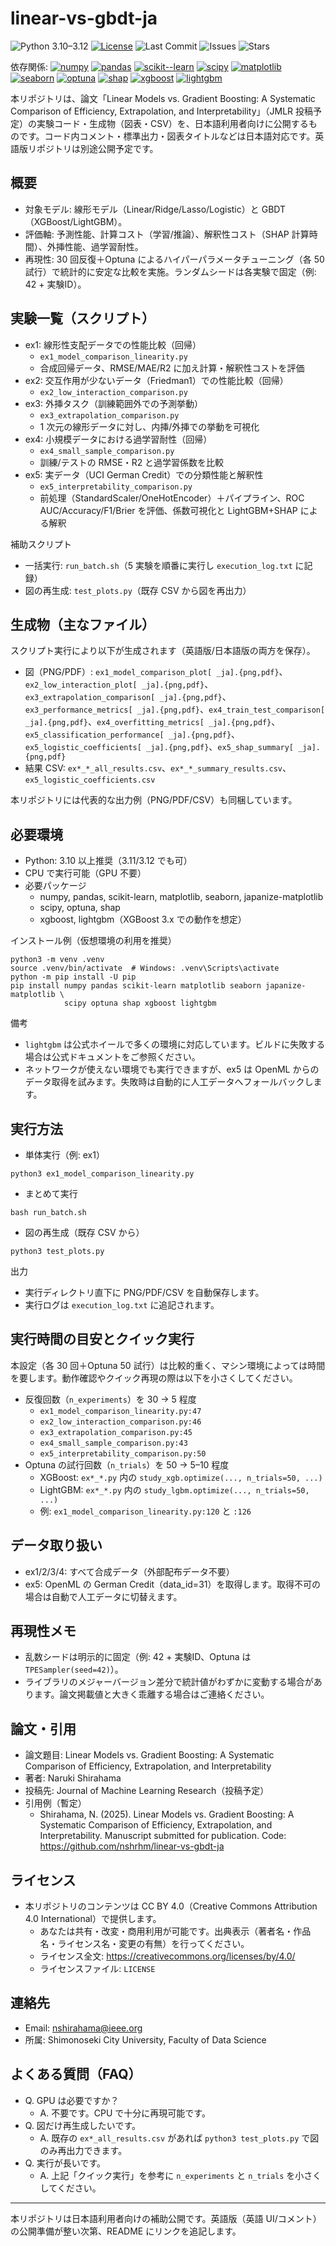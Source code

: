 # linear-vs-gbdt-ja

![Python 3.10–3.12](https://img.shields.io/badge/Python-3.10%E2%80%933.12-blue)
[![License](https://img.shields.io/github/license/nshrhm/linear-vs-gbdt-ja)](LICENSE)
![Last Commit](https://img.shields.io/github/last-commit/nshrhm/linear-vs-gbdt-ja)
![Issues](https://img.shields.io/github/issues/nshrhm/linear-vs-gbdt-ja)
![Stars](https://img.shields.io/github/stars/nshrhm/linear-vs-gbdt-ja?style=social)

依存関係: 
[![numpy](https://img.shields.io/badge/numpy-1.26.4-013243)](https://pypi.org/project/numpy/)
[![pandas](https://img.shields.io/badge/pandas-2.2.2-150458)](https://pypi.org/project/pandas/)
[![scikit--learn](https://img.shields.io/badge/scikit--learn-1.4.2-f89939)](https://pypi.org/project/scikit-learn/)
[![scipy](https://img.shields.io/badge/scipy-1.11.4-8CAAE6)](https://pypi.org/project/scipy/)
[![matplotlib](https://img.shields.io/badge/matplotlib-3.8.4-11557c)](https://pypi.org/project/matplotlib/)
[![seaborn](https://img.shields.io/badge/seaborn-0.13.2-4c72b0)](https://pypi.org/project/seaborn/)
[![optuna](https://img.shields.io/badge/optuna-3.6.1-3E79B5)](https://pypi.org/project/optuna/)
[![shap](https://img.shields.io/badge/SHAP-0.42.1-ff7f0e)](https://pypi.org/project/shap/)
[![xgboost](https://img.shields.io/badge/xgboost-3.0.0-EB5E28)](https://pypi.org/project/xgboost/)
[![lightgbm](https://img.shields.io/badge/lightgbm-4.3.0-017E4A)](https://pypi.org/project/lightgbm/)

本リポジトリは、論文「Linear Models vs. Gradient Boosting: A Systematic Comparison of Efficiency, Extrapolation, and Interpretability」（JMLR 投稿予定）の実験コード・生成物（図表・CSV）を、日本語利用者向けに公開するものです。コード内コメント・標準出力・図表タイトルなどは日本語対応です。英語版リポジトリは別途公開予定です。

## 概要
- 対象モデル: 線形モデル（Linear/Ridge/Lasso/Logistic）と GBDT（XGBoost/LightGBM）。
- 評価軸: 予測性能、計算コスト（学習/推論）、解釈性コスト（SHAP 計算時間）、外挿性能、過学習耐性。
- 再現性: 30 回反復＋Optuna によるハイパーパラメータチューニング（各 50 試行）で統計的に安定な比較を実施。ランダムシードは各実験で固定（例: 42 + 実験ID）。

## 実験一覧（スクリプト）
- ex1: 線形性支配データでの性能比較（回帰）
  - `ex1_model_comparison_linearity.py`
  - 合成回帰データ、RMSE/MAE/R2 に加え計算・解釈性コストを評価
- ex2: 交互作用が少ないデータ（Friedman1）での性能比較（回帰）
  - `ex2_low_interaction_comparison.py`
- ex3: 外挿タスク（訓練範囲外での予測挙動）
  - `ex3_extrapolation_comparison.py`
  - 1 次元の線形データに対し、内挿/外挿での挙動を可視化
- ex4: 小規模データにおける過学習耐性（回帰）
  - `ex4_small_sample_comparison.py`
  - 訓練/テストの RMSE・R2 と過学習係数を比較
- ex5: 実データ（UCI German Credit）での分類性能と解釈性
  - `ex5_interpretability_comparison.py`
  - 前処理（StandardScaler/OneHotEncoder）＋パイプライン、ROC AUC/Accuracy/F1/Brier を評価、係数可視化と LightGBM+SHAP による解釈

補助スクリプト
- 一括実行: `run_batch.sh`（5 実験を順番に実行し `execution_log.txt` に記録）
- 図の再生成: `test_plots.py`（既存 CSV から図を再出力）

## 生成物（主なファイル）
スクリプト実行により以下が生成されます（英語版/日本語版の両方を保存）。
- 図（PNG/PDF）: `ex1_model_comparison_plot[ _ja].{png,pdf}`、`ex2_low_interaction_plot[ _ja].{png,pdf}`、`ex3_extrapolation_comparison[ _ja].{png,pdf}`、`ex3_performance_metrics[ _ja].{png,pdf}`、`ex4_train_test_comparison[ _ja].{png,pdf}`、`ex4_overfitting_metrics[ _ja].{png,pdf}`、`ex5_classification_performance[ _ja].{png,pdf}`、`ex5_logistic_coefficients[ _ja].{png,pdf}`、`ex5_shap_summary[ _ja].{png,pdf}`
- 結果 CSV: `ex*_*_all_results.csv`、`ex*_*_summary_results.csv`、`ex5_logistic_coefficients.csv`

本リポジトリには代表的な出力例（PNG/PDF/CSV）も同梱しています。

## 必要環境
- Python: 3.10 以上推奨（3.11/3.12 でも可）
- CPU で実行可能（GPU 不要）
- 必要パッケージ
  - numpy, pandas, scikit-learn, matplotlib, seaborn, japanize-matplotlib
  - scipy, optuna, shap
  - xgboost, lightgbm（XGBoost 3.x での動作を想定）

インストール例（仮想環境の利用を推奨）
```
python3 -m venv .venv
source .venv/bin/activate  # Windows: .venv\Scripts\activate
python -m pip install -U pip
pip install numpy pandas scikit-learn matplotlib seaborn japanize-matplotlib \
            scipy optuna shap xgboost lightgbm
```

備考
- `lightgbm` は公式ホイールで多くの環境に対応しています。ビルドに失敗する場合は公式ドキュメントをご参照ください。
- ネットワークが使えない環境でも実行できますが、ex5 は OpenML からのデータ取得を試みます。失敗時は自動的に人工データへフォールバックします。

## 実行方法
- 単体実行（例: ex1）
```
python3 ex1_model_comparison_linearity.py
```
- まとめて実行
```
bash run_batch.sh
```
- 図の再生成（既存 CSV から）
```
python3 test_plots.py
```

出力
- 実行ディレクトリ直下に PNG/PDF/CSV を自動保存します。
- 実行ログは `execution_log.txt` に追記されます。

## 実行時間の目安とクイック実行
本設定（各 30 回＋Optuna 50 試行）は比較的重く、マシン環境によっては時間を要します。動作確認やクイック再現の際は以下を小さくしてください。
- 反復回数（`n_experiments`）を 30 → 5 程度
  - `ex1_model_comparison_linearity.py:47`
  - `ex2_low_interaction_comparison.py:46`
  - `ex3_extrapolation_comparison.py:45`
  - `ex4_small_sample_comparison.py:43`
  - `ex5_interpretability_comparison.py:50`
- Optuna の試行回数（`n_trials`）を 50 → 5–10 程度
  - XGBoost: `ex*_*.py` 内の `study_xgb.optimize(..., n_trials=50, ...)`
  - LightGBM: `ex*_*.py` 内の `study_lgbm.optimize(..., n_trials=50, ...)`
  - 例: `ex1_model_comparison_linearity.py:120` と `:126`

## データ取り扱い
- ex1/2/3/4: すべて合成データ（外部配布データ不要）
- ex5: OpenML の German Credit（data_id=31）を取得します。取得不可の場合は自動で人工データに切替えます。

## 再現性メモ
- 乱数シードは明示的に固定（例: 42 + 実験ID、Optuna は `TPESampler(seed=42)`）。
- ライブラリのメジャーバージョン差分で統計値がわずかに変動する場合があります。論文掲載値と大きく乖離する場合はご連絡ください。

## 論文・引用
- 論文題目: Linear Models vs. Gradient Boosting: A Systematic Comparison of Efficiency, Extrapolation, and Interpretability
- 著者: Naruki Shirahama
- 投稿先: Journal of Machine Learning Research（投稿予定）
- 引用例（暫定）
  - Shirahama, N. (2025). Linear Models vs. Gradient Boosting: A Systematic Comparison of Efficiency, Extrapolation, and Interpretability. Manuscript submitted for publication. Code: https://github.com/nshrhm/linear-vs-gbdt-ja

## ライセンス
- 本リポジトリのコンテンツは CC BY 4.0（Creative Commons Attribution 4.0 International）で提供します。
  - あなたは共有・改変・商用利用が可能です。出典表示（著者名・作品名・ライセンス名・変更の有無）を行ってください。
  - ライセンス全文: https://creativecommons.org/licenses/by/4.0/
  - ライセンスファイル: `LICENSE`

## 連絡先
- Email: nshirahama@ieee.org
- 所属: Shimonoseki City University, Faculty of Data Science

## よくある質問（FAQ）
- Q. GPU は必要ですか？
  - A. 不要です。CPU で十分に再現可能です。
- Q. 図だけ再生成したいです。
  - A. 既存の `ex*_all_results.csv` があれば `python3 test_plots.py` で図のみ再出力できます。
- Q. 実行が長いです。
  - A. 上記「クイック実行」を参考に `n_experiments` と `n_trials` を小さくしてください。

---
本リポジトリは日本語利用者向けの補助公開です。英語版（英語 UI/コメント）の公開準備が整い次第、README にリンクを追記します。
